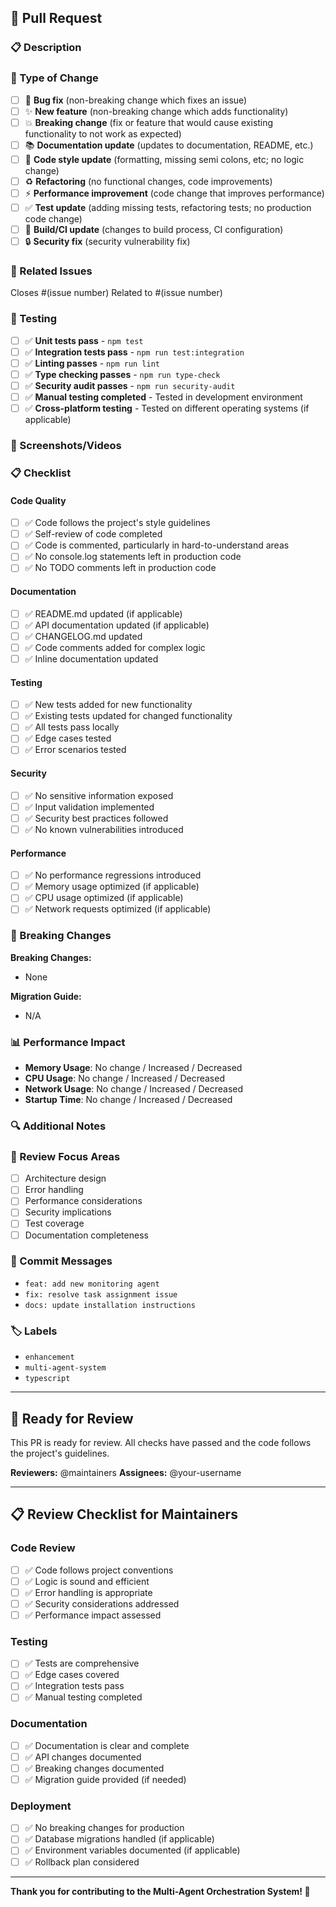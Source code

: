 ## 🚀 Pull Request

### 📋 Description
<!-- Provide a clear and concise description of what this PR does -->

### 🎯 Type of Change
<!-- Mark the appropriate option(s) with an 'x' -->

- [ ] 🐛 **Bug fix** (non-breaking change which fixes an issue)
- [ ] ✨ **New feature** (non-breaking change which adds functionality)
- [ ] 💥 **Breaking change** (fix or feature that would cause existing functionality to not work as expected)
- [ ] 📚 **Documentation update** (updates to documentation, README, etc.)
- [ ] 🎨 **Code style update** (formatting, missing semi colons, etc; no logic change)
- [ ] ♻️ **Refactoring** (no functional changes, code improvements)
- [ ] ⚡ **Performance improvement** (code change that improves performance)
- [ ] ✅ **Test update** (adding missing tests, refactoring tests; no production code change)
- [ ] 🔧 **Build/CI update** (changes to build process, CI configuration)
- [ ] 🔒 **Security fix** (security vulnerability fix)

### 🔗 Related Issues
<!-- Link to any related issues -->
Closes #(issue number)
Related to #(issue number)

### 🧪 Testing
<!-- Describe the tests you ran to verify your changes -->

- [ ] ✅ **Unit tests pass** - `npm test`
- [ ] ✅ **Integration tests pass** - `npm run test:integration`
- [ ] ✅ **Linting passes** - `npm run lint`
- [ ] ✅ **Type checking passes** - `npm run type-check`
- [ ] ✅ **Security audit passes** - `npm run security-audit`
- [ ] ✅ **Manual testing completed** - Tested in development environment
- [ ] ✅ **Cross-platform testing** - Tested on different operating systems (if applicable)

### 📸 Screenshots/Videos
<!-- If applicable, add screenshots or videos to help explain your changes -->

### 📋 Checklist
<!-- Mark items with an 'x' to indicate completion -->

#### Code Quality
- [ ] ✅ Code follows the project's style guidelines
- [ ] ✅ Self-review of code completed
- [ ] ✅ Code is commented, particularly in hard-to-understand areas
- [ ] ✅ No console.log statements left in production code
- [ ] ✅ No TODO comments left in production code

#### Documentation
- [ ] ✅ README.md updated (if applicable)
- [ ] ✅ API documentation updated (if applicable)
- [ ] ✅ CHANGELOG.md updated
- [ ] ✅ Code comments added for complex logic
- [ ] ✅ Inline documentation updated

#### Testing
- [ ] ✅ New tests added for new functionality
- [ ] ✅ Existing tests updated for changed functionality
- [ ] ✅ All tests pass locally
- [ ] ✅ Edge cases tested
- [ ] ✅ Error scenarios tested

#### Security
- [ ] ✅ No sensitive information exposed
- [ ] ✅ Input validation implemented
- [ ] ✅ Security best practices followed
- [ ] ✅ No known vulnerabilities introduced

#### Performance
- [ ] ✅ No performance regressions introduced
- [ ] ✅ Memory usage optimized (if applicable)
- [ ] ✅ CPU usage optimized (if applicable)
- [ ] ✅ Network requests optimized (if applicable)

### 🔄 Breaking Changes
<!-- If this PR includes breaking changes, describe them here -->

**Breaking Changes:**
- None

**Migration Guide:**
- N/A

### 📊 Performance Impact
<!-- Describe any performance impact of this change -->

- **Memory Usage**: No change / Increased / Decreased
- **CPU Usage**: No change / Increased / Decreased
- **Network Usage**: No change / Increased / Decreased
- **Startup Time**: No change / Increased / Decreased

### 🔍 Additional Notes
<!-- Any additional information that reviewers should know -->

### 🎯 Review Focus Areas
<!-- Highlight specific areas you'd like reviewers to focus on -->

- [ ] Architecture design
- [ ] Error handling
- [ ] Performance considerations
- [ ] Security implications
- [ ] Test coverage
- [ ] Documentation completeness

### 📝 Commit Messages
<!-- List the commit messages in this PR -->

- `feat: add new monitoring agent`
- `fix: resolve task assignment issue`
- `docs: update installation instructions`

### 🏷️ Labels
<!-- Add appropriate labels -->
- `enhancement`
- `multi-agent-system`
- `typescript`

---

## 🎉 Ready for Review

This PR is ready for review. All checks have passed and the code follows the project's guidelines.

**Reviewers:** @maintainers
**Assignees:** @your-username

---

## 📋 Review Checklist for Maintainers

### Code Review
- [ ] ✅ Code follows project conventions
- [ ] ✅ Logic is sound and efficient
- [ ] ✅ Error handling is appropriate
- [ ] ✅ Security considerations addressed
- [ ] ✅ Performance impact assessed

### Testing
- [ ] ✅ Tests are comprehensive
- [ ] ✅ Edge cases covered
- [ ] ✅ Integration tests pass
- [ ] ✅ Manual testing completed

### Documentation
- [ ] ✅ Documentation is clear and complete
- [ ] ✅ API changes documented
- [ ] ✅ Breaking changes documented
- [ ] ✅ Migration guide provided (if needed)

### Deployment
- [ ] ✅ No breaking changes for production
- [ ] ✅ Database migrations handled (if applicable)
- [ ] ✅ Environment variables documented (if applicable)
- [ ] ✅ Rollback plan considered

---

**Thank you for contributing to the Multi-Agent Orchestration System! 🚀**